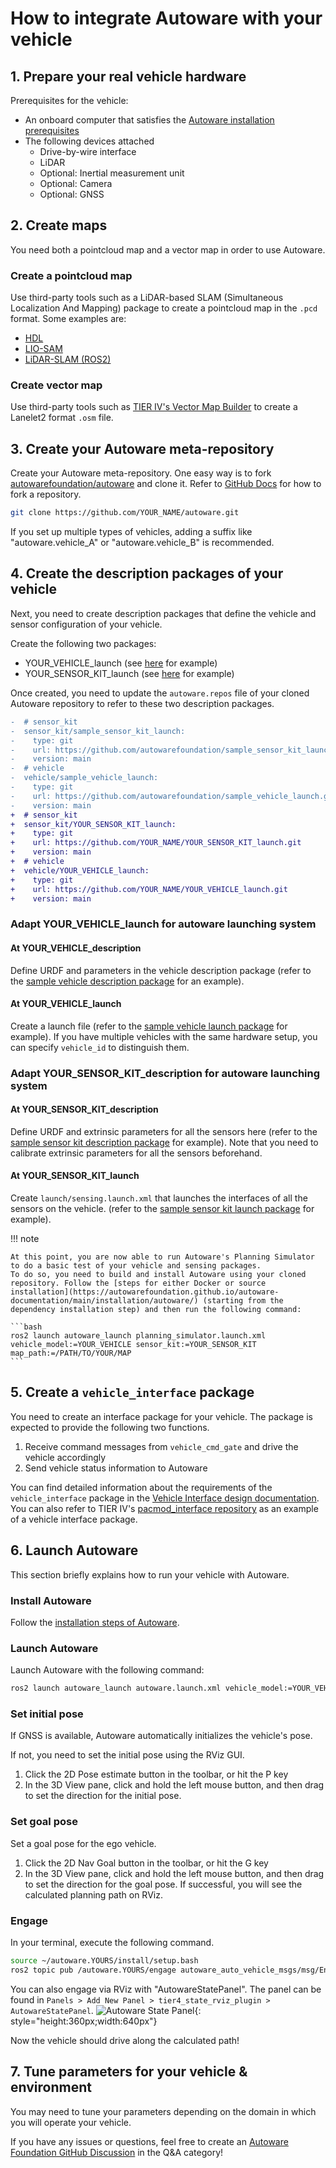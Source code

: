 # How to integrate Autoware with your vehicle

## 1. Prepare your real vehicle hardware

Prerequisites for the vehicle:

- An onboard computer that satisfies the [Autoware installation prerequisites](https://autowarefoundation.github.io/autoware-documentation/main/installation/autoware/source-installation/#prerequisites)
- The following devices attached
  - Drive-by-wire interface
  - LiDAR
  - Optional: Inertial measurement unit
  - Optional: Camera
  - Optional: GNSS

## 2. Create maps

You need both a pointcloud map and a vector map in order to use Autoware.

### Create a pointcloud map

Use third-party tools such as a LiDAR-based SLAM (Simultaneous Localization And Mapping) package to create a pointcloud map in the `.pcd` format.
Some examples are:

- [HDL](https://github.com/koide3/hdl_graph_slam)
- [LIO-SAM](https://github.com/TixiaoShan/LIO-SAM)
- [LiDAR-SLAM (ROS2)](https://github.com/rsasaki0109/lidarslam_ros2)

### Create vector map

Use third-party tools such as [TIER IV's Vector Map Builder](https://tools.tier4.jp/) to create a Lanelet2 format `.osm` file.

## 3. Create your Autoware meta-repository

Create your Autoware meta-repository.
One easy way is to fork [autowarefoundation/autoware](https://github.com/autowarefoundation/autoware) and clone it.
Refer to [GitHub Docs](https://docs.github.com/en/get-started/quickstart/fork-a-repo) for how to fork a repository.

```bash
git clone https://github.com/YOUR_NAME/autoware.git
```

If you set up multiple types of vehicles, adding a suffix like "autoware.vehicle_A" or "autoware.vehicle_B" is recommended.

## 4. Create the description packages of your vehicle

Next, you need to create description packages that define the vehicle and sensor configuration of your vehicle.

Create the following two packages:

- YOUR_VEHICLE_launch (see [here](https://github.com/autowarefoundation/sample_vehicle_launch) for example)
- YOUR_SENSOR_KIT_launch (see [here](https://github.com/autowarefoundation/sample_sensor_kit_launch) for example)

Once created, you need to update the `autoware.repos` file of your cloned Autoware repository to refer to these two description packages.

```diff
-  # sensor_kit
-  sensor_kit/sample_sensor_kit_launch:
-    type: git
-    url: https://github.com/autowarefoundation/sample_sensor_kit_launch.git
-    version: main
-  # vehicle
-  vehicle/sample_vehicle_launch:
-    type: git
-    url: https://github.com/autowarefoundation/sample_vehicle_launch.git
-    version: main
+  # sensor_kit
+  sensor_kit/YOUR_SENSOR_KIT_launch:
+    type: git
+    url: https://github.com/YOUR_NAME/YOUR_SENSOR_KIT_launch.git
+    version: main
+  # vehicle
+  vehicle/YOUR_VEHICLE_launch:
+    type: git
+    url: https://github.com/YOUR_NAME/YOUR_VEHICLE_launch.git
+    version: main
```

### Adapt YOUR_VEHICLE_launch for autoware launching system

#### At YOUR_VEHICLE_description

Define URDF and parameters in the vehicle description package (refer to the [sample vehicle description package](https://github.com/autowarefoundation/sample_vehicle_launch/tree/main/sample_vehicle_description) for an example).

#### At YOUR_VEHICLE_launch

Create a launch file (refer to the [sample vehicle launch package](https://github.com/autowarefoundation/sample_vehicle_launch/tree/main/sample_vehicle_launch) for example).
If you have multiple vehicles with the same hardware setup, you can specify `vehicle_id` to distinguish them.

### Adapt YOUR_SENSOR_KIT_description for autoware launching system

#### At YOUR_SENSOR_KIT_description

Define URDF and extrinsic parameters for all the sensors here (refer to the [sample sensor kit description package](https://github.com/autowarefoundation/sample_sensor_kit_launch/tree/main/sample_sensor_kit_description) for example).
Note that you need to calibrate extrinsic parameters for all the sensors beforehand.

#### At YOUR_SENSOR_KIT_launch

Create `launch/sensing.launch.xml` that launches the interfaces of all the sensors on the vehicle. (refer to the [sample sensor kit launch package](https://github.com/autowarefoundation/sample_sensor_kit_launch/tree/main/sample_sensor_kit_launch) for example).

!!! note

    At this point, you are now able to run Autoware's Planning Simulator to do a basic test of your vehicle and sensing packages.
    To do so, you need to build and install Autoware using your cloned repository. Follow the [steps for either Docker or source installation](https://autowarefoundation.github.io/autoware-documentation/main/installation/autoware/) (starting from the dependency installation step) and then run the following command:

    ```bash
    ros2 launch autoware_launch planning_simulator.launch.xml vehicle_model:=YOUR_VEHICLE sensor_kit:=YOUR_SENSOR_KIT map_path:=/PATH/TO/YOUR/MAP
    ```

## 5. Create a `vehicle_interface` package

You need to create an interface package for your vehicle.
The package is expected to provide the following two functions.

1. Receive command messages from `vehicle_cmd_gate` and drive the vehicle accordingly
2. Send vehicle status information to Autoware

You can find detailed information about the requirements of the `vehicle_interface` package in the [Vehicle Interface design documentation](https://autowarefoundation.github.io/autoware-documentation/main/design/autoware-interfaces/components/vehicle-interface/).
You can also refer to TIER IV's [pacmod_interface repository](https://github.com/tier4/pacmod_interface) as an example of a vehicle interface package.

## 6. Launch Autoware

This section briefly explains how to run your vehicle with Autoware.

### Install Autoware

Follow the [installation steps of Autoware](https://autowarefoundation.github.io/autoware-documentation/main/installation/autoware/).

### Launch Autoware

Launch Autoware with the following command:

```bash
ros2 launch autoware_launch autoware.launch.xml vehicle_model:=YOUR_VEHICLE sensor_kit:=YOUR_SENSOR_KIT map_path:=/PATH/TO/YOUR/MAP
```

### Set initial pose

If GNSS is available, Autoware automatically initializes the vehicle's pose.

If not, you need to set the initial pose using the RViz GUI.

1. Click the 2D Pose estimate button in the toolbar, or hit the P key
2. In the 3D View pane, click and hold the left mouse button, and then drag to set the direction for the initial pose.

### Set goal pose

Set a goal pose for the ego vehicle.

1. Click the 2D Nav Goal button in the toolbar, or hit the G key
2. In the 3D View pane, click and hold the left mouse button, and then drag to set the direction for the goal pose.
   If successful, you will see the calculated planning path on RViz.

### Engage

In your terminal, execute the following command.

```bash
source ~/autoware.YOURS/install/setup.bash
ros2 topic pub /autoware.YOURS/engage autoware_auto_vehicle_msgs/msg/Engage "engage: true" -1
```

You can also engage via RViz with "AutowareStatePanel".
The panel can be found in `Panels > Add New Panel > tier4_state_rviz_plugin > AutowareStatePanel`.
![Autoware State Panel](images/how-to-integrate-autoware-with-your-vehicle/autoware-state-panel.png){: style="height:360px;width:640px"}

Now the vehicle should drive along the calculated path!

## 7. Tune parameters for your vehicle & environment

You may need to tune your parameters depending on the domain in which you will operate your vehicle.

If you have any issues or questions, feel free to create an [Autoware Foundation GitHub Discussion](https://github.com/orgs/autowarefoundation/discussions) in the Q&A category!
